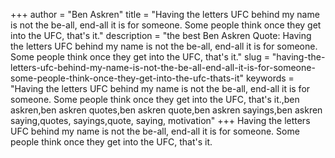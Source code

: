 +++
author = "Ben Askren"
title = "Having the letters UFC behind my name is not the be-all, end-all it is for someone. Some people think once they get into the UFC, that's it."
description = "the best Ben Askren Quote: Having the letters UFC behind my name is not the be-all, end-all it is for someone. Some people think once they get into the UFC, that's it."
slug = "having-the-letters-ufc-behind-my-name-is-not-the-be-all-end-all-it-is-for-someone-some-people-think-once-they-get-into-the-ufc-thats-it"
keywords = "Having the letters UFC behind my name is not the be-all, end-all it is for someone. Some people think once they get into the UFC, that's it.,ben askren,ben askren quotes,ben askren quote,ben askren sayings,ben askren saying,quotes, sayings,quote, saying, motivation"
+++
Having the letters UFC behind my name is not the be-all, end-all it is for someone. Some people think once they get into the UFC, that's it.
